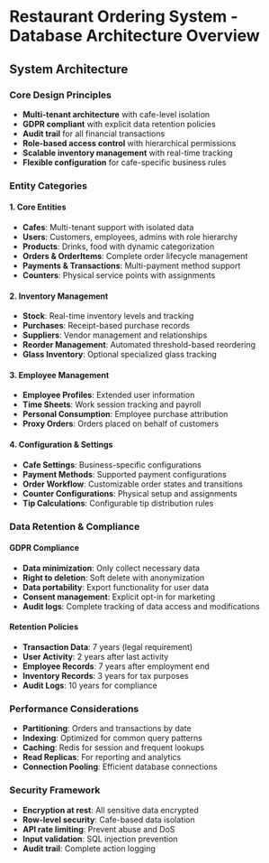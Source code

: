# Restaurant Ordering System - Database Architecture Overview

## System Architecture

### Core Design Principles
- **Multi-tenant architecture** with cafe-level isolation
- **GDPR compliant** with explicit data retention policies
- **Audit trail** for all financial transactions
- **Role-based access control** with hierarchical permissions
- **Scalable inventory management** with real-time tracking
- **Flexible configuration** for cafe-specific business rules

### Entity Categories

#### 1. Core Entities
- **Cafes**: Multi-tenant support with isolated data
- **Users**: Customers, employees, admins with role hierarchy
- **Products**: Drinks, food with dynamic categorization
- **Orders & OrderItems**: Complete order lifecycle management
- **Payments & Transactions**: Multi-payment method support
- **Counters**: Physical service points with assignments

#### 2. Inventory Management
- **Stock**: Real-time inventory levels and tracking
- **Purchases**: Receipt-based purchase records
- **Suppliers**: Vendor management and relationships
- **Reorder Management**: Automated threshold-based reordering
- **Glass Inventory**: Optional specialized glass tracking

#### 3. Employee Management
- **Employee Profiles**: Extended user information
- **Time Sheets**: Work session tracking and payroll
- **Personal Consumption**: Employee purchase attribution
- **Proxy Orders**: Orders placed on behalf of customers

#### 4. Configuration & Settings
- **Cafe Settings**: Business-specific configurations
- **Payment Methods**: Supported payment configurations
- **Order Workflow**: Customizable order states and transitions
- **Counter Configurations**: Physical setup and assignments
- **Tip Calculations**: Configurable tip distribution rules

### Data Retention & Compliance

#### GDPR Compliance
- **Data minimization**: Only collect necessary data
- **Right to deletion**: Soft delete with anonymization
- **Data portability**: Export functionality for user data
- **Consent management**: Explicit opt-in for marketing
- **Audit logs**: Complete tracking of data access and modifications

#### Retention Policies
- **Transaction Data**: 7 years (legal requirement)
- **User Activity**: 2 years after last activity
- **Employee Records**: 7 years after employment end
- **Inventory Records**: 3 years for tax purposes
- **Audit Logs**: 10 years for compliance

### Performance Considerations
- **Partitioning**: Orders and transactions by date
- **Indexing**: Optimized for common query patterns
- **Caching**: Redis for session and frequent lookups
- **Read Replicas**: For reporting and analytics
- **Connection Pooling**: Efficient database connections

### Security Framework
- **Encryption at rest**: All sensitive data encrypted
- **Row-level security**: Cafe-based data isolation
- **API rate limiting**: Prevent abuse and DoS
- **Input validation**: SQL injection prevention
- **Audit trail**: Complete action logging